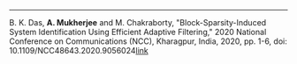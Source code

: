 ---
B. K. Das, **A. Mukherjee** and M. Chakraborty, "Block-Sparsity-Induced System Identification Using Efficient Adaptive Filtering," 2020 National Conference on Communications (NCC), Kharagpur, India, 2020, pp. 1-6, doi: 10.1109/NCC48643.2020.9056024[link](https://ieeexplore.ieee.org/abstract/document/9056024)
